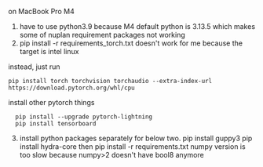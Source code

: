 on MacBook Pro M4 
1. have to use python3.9 because M4 default python is 3.13.5 which makes some of nuplan requirement packages not working
2. pip install -r requirements_torch.txt doesn't work for me because the target is intel linux

instead, just run 
```
pip install torch torchvision torchaudio --extra-index-url https://download.pytorch.org/whl/cpu
```

install other pytorch things
```
  pip install --upgrade pytorch-lightning
  pip install tensorboard
```
3.  install python packages separately for below two.
pip install guppy3
pip install hydra-core
then pip install -r requirements.txt
numpy version is too slow because numpy>2 doesn't have bool8 anymore
